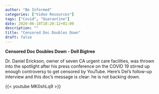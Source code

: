 ```yaml
---
author: "Be Informed"
categories: ["Video Resources"]
tags: ["Covid", "Quarantine"]
date: 2020-06-18T18:20:12+01:00
description: ""
title: "Censored Doc Doubles Down"
draft: false
---
```


**Censored Doc Doubles Down - Dell Bigtree**

Dr. Daniel Erickson, owner of seven CA urgent care facilities, was thrown into the spotlight after his press conference on the COVID 19 stirred up enough controversy to get censored by YouTube.  Here’s Del’s follow-up interview and this doc’s message is clear: he is not backing down.   

{{< youtube MK0shLq9 >}}